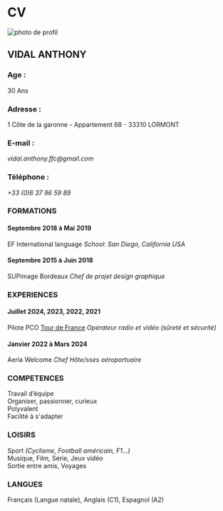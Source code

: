 # CV

![photo de profil](https://avatars.githubusercontent.com/u/26893413?s=400&u=4bf273af9a1a1a8280d93c8f5987a618bc5bc7e2&v=4)

## VIDAL ANTHONY

### Age :
30 Ans

### Adresse :
1 Côte de la garonne - Appartement 68 - 33310 LORMONT

### E-mail :
_vidal.anthony.ffc@gmail.com_

### Téléphone :
_+33 (0)6 37 96 59 89_

### FORMATIONS
#### Septembre 2018 à Mai 2019
EF International language
_School: San Diego, California USA_

#### Septembre 2015 à Juin 2018
SUPimage Bordeaux
_Chef de projet design graphique_

### EXPERIENCES
#### Juillet 2024, 2023, 2022, 2021
Pilote PCO [Tour de France](https://www.letour.fr/fr)
_Opérateur radio et vidéo (sûreté et sécurité)_

#### Janvier 2022 à Mars 2024
Aeria Welcome
_Chef Hôte/sses aéroportuaire_

### COMPETENCES
Travail d’équipe<br>
Organiser, passionner, curieux<br>
Polyvalent<br>
Facilité à s'adapter<br>

### LOISIRS
Sport _(Cyclisme, Football américain, F1...)_<br>
Musique, Film, Série, Jeux vidéo<br>
Sortie entre amis, Voyages 


### LANGUES
Français (Langue natale),
Anglais (C1),
Espagnol (A2)

